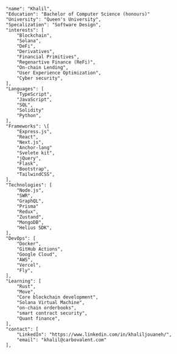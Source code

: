 
    "name": "Khalil",
    "Education": "Bachelor of Computer Science (honours)"
    "University": "Queen's University",
    "Specalization": "Software Design", 
    "interests": [
        "Blockchain",
        "Solana",
        "DeFi",
        "Derivatives",
        "Financial Primitives",
        "Regenartive Finance (ReFi)", 
        "On-chain Lending",
        "User Experience Optimization",
        "Cyber security",
    ],
    "Languages": [
        "TypeScript",
        "JavaScript",
        "SQL",
        "Solidity"
        "Python",
    ],
    "Frameworks": \[
        "Express.js",
        "React",
        "Next.js",
        "Anchor-lang"
        "Svelete kit",
        "jQuery",
        "Flask",
        "Bootstrap",
        "TailwindCSS",
    ],
    "Technologies": [
        "Node.js",
        "SWR",
        "GraphQL",
        "Prisma"
        "Redux",
        "Zustand",
        "MongoDB",
        "Helius SDK",
    ],
    "DevOps": [
        "Docker",
        "GitHub Actions",
        "Google Cloud",
        "AWS",
        "Vercel",
        "Fly",
    ],
    "Learning": [
        "Rust",
        "Move",
        "Core blockchain development",  
        "Solana Virtual Machine",
        "on-chain orderbooks",
        "smart contract security",
        "Quant finance",
    ],
    "contact": [
        "LinkedIn": "https://www.linkedin.com/in/khaliljouaneh/",
        "email": "khalil@carbovalent.com"
    ],
